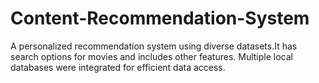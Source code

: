 # Content-Recommendation-System
A personalized recommendation system using diverse datasets.It has search options for movies and includes other features. Multiple local databases were integrated for efficient data access.
